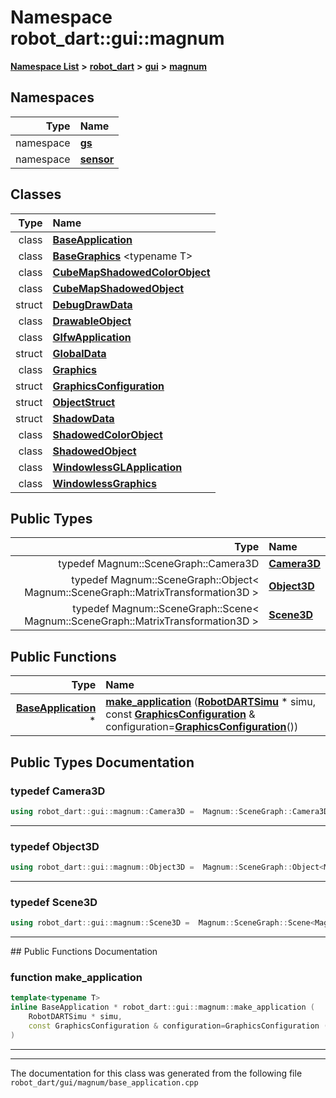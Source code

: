 

# Namespace robot\_dart::gui::magnum



[**Namespace List**](namespaces.md) **>** [**robot\_dart**](namespacerobot__dart.md) **>** [**gui**](namespacerobot__dart_1_1gui.md) **>** [**magnum**](namespacerobot__dart_1_1gui_1_1magnum.md)


















## Namespaces

| Type | Name |
| ---: | :--- |
| namespace | [**gs**](namespacerobot__dart_1_1gui_1_1magnum_1_1gs.md) <br> |
| namespace | [**sensor**](namespacerobot__dart_1_1gui_1_1magnum_1_1sensor.md) <br> |


## Classes

| Type | Name |
| ---: | :--- |
| class | [**BaseApplication**](classrobot__dart_1_1gui_1_1magnum_1_1BaseApplication.md) <br> |
| class | [**BaseGraphics**](classrobot__dart_1_1gui_1_1magnum_1_1BaseGraphics.md) &lt;typename T&gt;<br> |
| class | [**CubeMapShadowedColorObject**](classrobot__dart_1_1gui_1_1magnum_1_1CubeMapShadowedColorObject.md) <br> |
| class | [**CubeMapShadowedObject**](classrobot__dart_1_1gui_1_1magnum_1_1CubeMapShadowedObject.md) <br> |
| struct | [**DebugDrawData**](structrobot__dart_1_1gui_1_1magnum_1_1DebugDrawData.md) <br> |
| class | [**DrawableObject**](classrobot__dart_1_1gui_1_1magnum_1_1DrawableObject.md) <br> |
| class | [**GlfwApplication**](classrobot__dart_1_1gui_1_1magnum_1_1GlfwApplication.md) <br> |
| struct | [**GlobalData**](structrobot__dart_1_1gui_1_1magnum_1_1GlobalData.md) <br> |
| class | [**Graphics**](classrobot__dart_1_1gui_1_1magnum_1_1Graphics.md) <br> |
| struct | [**GraphicsConfiguration**](structrobot__dart_1_1gui_1_1magnum_1_1GraphicsConfiguration.md) <br> |
| struct | [**ObjectStruct**](structrobot__dart_1_1gui_1_1magnum_1_1ObjectStruct.md) <br> |
| struct | [**ShadowData**](structrobot__dart_1_1gui_1_1magnum_1_1ShadowData.md) <br> |
| class | [**ShadowedColorObject**](classrobot__dart_1_1gui_1_1magnum_1_1ShadowedColorObject.md) <br> |
| class | [**ShadowedObject**](classrobot__dart_1_1gui_1_1magnum_1_1ShadowedObject.md) <br> |
| class | [**WindowlessGLApplication**](classrobot__dart_1_1gui_1_1magnum_1_1WindowlessGLApplication.md) <br> |
| class | [**WindowlessGraphics**](classrobot__dart_1_1gui_1_1magnum_1_1WindowlessGraphics.md) <br> |


## Public Types

| Type | Name |
| ---: | :--- |
| typedef Magnum::SceneGraph::Camera3D | [**Camera3D**](#typedef-camera3d)  <br> |
| typedef Magnum::SceneGraph::Object&lt; Magnum::SceneGraph::MatrixTransformation3D &gt; | [**Object3D**](#typedef-object3d)  <br> |
| typedef Magnum::SceneGraph::Scene&lt; Magnum::SceneGraph::MatrixTransformation3D &gt; | [**Scene3D**](#typedef-scene3d)  <br> |




















## Public Functions

| Type | Name |
| ---: | :--- |
|  [**BaseApplication**](classrobot__dart_1_1gui_1_1magnum_1_1BaseApplication.md) \* | [**make\_application**](#function-make_application) ([**RobotDARTSimu**](classrobot__dart_1_1RobotDARTSimu.md) \* simu, const [**GraphicsConfiguration**](structrobot__dart_1_1gui_1_1magnum_1_1GraphicsConfiguration.md) & configuration=[**GraphicsConfiguration**](structrobot__dart_1_1gui_1_1magnum_1_1GraphicsConfiguration.md)()) <br> |




























## Public Types Documentation




### typedef Camera3D 

```C++
using robot_dart::gui::magnum::Camera3D =  Magnum::SceneGraph::Camera3D;
```




<hr>



### typedef Object3D 

```C++
using robot_dart::gui::magnum::Object3D =  Magnum::SceneGraph::Object<Magnum::SceneGraph::MatrixTransformation3D>;
```




<hr>



### typedef Scene3D 

```C++
using robot_dart::gui::magnum::Scene3D =  Magnum::SceneGraph::Scene<Magnum::SceneGraph::MatrixTransformation3D>;
```




<hr>
## Public Functions Documentation




### function make\_application 

```C++
template<typename T>
inline BaseApplication * robot_dart::gui::magnum::make_application (
    RobotDARTSimu * simu,
    const GraphicsConfiguration & configuration=GraphicsConfiguration ()
) 
```




<hr>

------------------------------
The documentation for this class was generated from the following file `robot_dart/gui/magnum/base_application.cpp`

